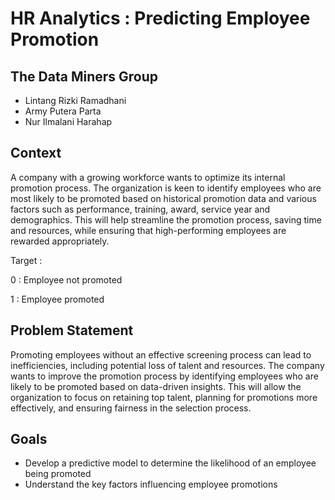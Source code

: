# HR Analytics : Predicting Employee Promotion
## The Data Miners Group 
- Lintang Rizki Ramadhani
- Army Putera Parta
- Nur Ilmalani Harahap

## Context
A company with a growing workforce wants to optimize its internal promotion process. The organization is keen to identify employees who are most likely to be promoted based on historical promotion data and various factors such as performance, training, award, service year and demographics. This will help streamline the promotion process, saving time and resources, while ensuring that high-performing employees are rewarded appropriately.

Target :

0 : Employee not promoted

1 : Employee promoted

## Problem Statement
Promoting employees without an effective screening process can lead to inefficiencies, including potential loss of talent and resources. The company wants to improve the promotion process by identifying employees who are likely to be promoted based on data-driven insights. This will allow the organization to focus on retaining top talent, planning for promotions more effectively, and ensuring fairness in the selection process.

## Goals
- Develop a predictive model to determine the likelihood of an employee being promoted
- Understand the key factors influencing employee promotions


